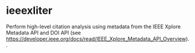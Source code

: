 # ieeexliter
Perform high-level citation analysis using metadata from the IEEE Xplore Metadata API and DOI API (see https://developer.ieee.org/docs/read/IEEE_Xplore_Metadata_API_Overview)..
